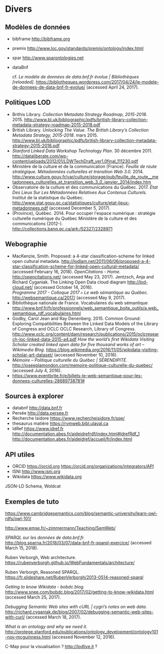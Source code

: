 # Divers

## Modèles de données

- bibframe http://bibframe.org

- premis http://www.loc.gov/standards/premis/ontology/index.html

- spar http://www.sparontologies.net

- dataBnf 

  cf. *Le modèle de données de data.bnf.fr évolue | Bibliothèques [reloaded].* https://bibliotheques.wordpress.com/2017/04/24/le-modele-de-donnees-de-data-bnf-fr-evolue/ (accessed April 24, 2017).	

## Politiques LOD

- Brithis Library. *Collection Metadata Strategy Roadmap, 2015-2018.* 2015. http://www.bl.uk/bibliographic/pdfs/british-library-collection-metadata-strategy-roadmap-2015-2018.pdf
- British Library. *Unlocking The Value. The British Library’s Collection Metadata Strategy, 2015-2018*. mars 2015. http://www.bl.uk/bibliographic/pdfs/british-library-collection-metadata-strategy-2015-2018.pdf
- *Stanford Linked Data Workshop Technology Plan*. 30 décembre 2011. http://dataliberate.com/wp-content/uploads/2012/01/LDWTechDraft_ver1.0final_111230.pdf
- Ministère de la culture et de la communication [France]. *Feuille de route stratégique. Métadonnées culturelles et transition Web 3.0.* 2014. http://www.culture.gouv.fr/var/culture/storage/pub/feuille_de_route__metadonnees_culturelles_et_transition_web_3_0_janvier_2014/index.htm
- Observatoire de la culture et des communications du Québec. 2017. *État Des Lieux Sur Les Métadonnées Relatives Aux Contenus Culturels.* Institut de la statistique du Québec. http://www.stat.gouv.qc.ca/statistiques/culture/etat-lieux-metadonnees.pdf (accessed December 5, 2017).
- (Province), Québec. 2014. Pour occuper l'espace numérique : stratégie culturelle numérique du Québec Ministère de la culture et des communications (2012-). http://collections.banq.qc.ca/ark:/52327/2328971

## Webographie

- MacKenzie, Smith. Proposed: a 4-star classification-scheme for linked open cultural metadata. http://lodlam.net/2011/06/06/proposed-a-4-star-classification-scheme-for-linked-open-cultural-metadata/ (accessed February 16, 2018).
	 *OpenCitations - Home.* http://opencitations.net/ (accessed May 23, 2017).	
	 Jentzsch, Anja and Richard Cyganiak. The Linking Open Data cloud diagram http://lod-cloud.net/ (accessed October 14, 2016).	
	 *Programme 2017 - Colloque 2017 ▹ Le web sémantique au Québec.* http://websemantique.ca/2017/ (accessed May 9, 2017).	
- Bibliothèque nationale de France. Vocabulaires du web sémantique http://www.bnf.fr/fr/professionnels/web_semantique_boite_outils/a.web_semantique_rdf_vocabulaires.html
- Godby, Carol Jean and Ray Denenberg. 2015. Common Ground: Exploring Compatibilities Between the Linked Data Models of the Library of Congress and OCLC OCLC Research, Library of Congress. http://www.oclc.org/content/dam/research/publications/2015/oclcresearch-loc-linked-data-2015-a4.pdf
	 *How the world’s first Wikidata Visiting Scholar created linked open data for five thousand works of art – Wikimedia Blog.* https://blog.wikimedia.org/2016/11/05/wikidata-visiting-scholar-art-dataset/ (accessed November 10, 2016).	
- *Mémoire – Politique culturelle du Québec | SÉRENDIPITÉ.* http://joseeplamondon.com/memoire-politique-culturelle-du-quebec/ (accessed July 4, 2016).
- https://www.eventbrite.fr/e/billets-le-web-semantique-pour-les-donnees-culturelles-28689738781#

## Sources à explorer

- databnf http://data.bnf.fr
- Persée http://data.persee.fr
- Recherche Isidore https://www.rechercheisidore.fr/sqe/
- thesaurus matière https://rvmweb.bibl.ulaval.ca
- IdRef https://www.idref.fr
  http://documentation.abes.fr/aideidrefrdf/index.html#IdrefRdf_1 
  http://documentation.abes.fr/aideidref/accueil/fr/index.html

## API utiles

- ORCID https://orcid.org
  https://orcid.org/organizations/integrators/API
- ISNI http://www.isni.org
- Wikidata https://www.wikidata.org

JSON-LD
Schema, Woldcat

## Exemples de tuto

https://www.cambridgesemantics.com/blog/semantic-university/learn-owl-rdfs/owl-101/

http://www.emse.fr/~zimmermann/Teaching/SemWeb/

*SPARQL sur les données de data.bnf.fr.* http://blog.sparna.fr/2018/03/07/data-bnf-fr-sparql-exercice/ (accessed March 15, 2018).

Ruben Verborgh, Web architecture. https://rubenverborgh.github.io/WebFundamentals/architecture/

Ruben Verborgh, Reasoned SPARQL. https://fr.slideshare.net/RubenVerborgh/2013-0514-reasoned-sparql

*Getting to know Wikidata - bobdc.blog.* http://www.snee.com/bobdc.blog/2017/02/getting-to-know-wikidata.html (accessed March 25, 2017).

*Debugging Semantic Web sites with cURL | cygri’s notes on web data.* http://richard.cyganiak.de/blog/2007/02/debugging-semantic-web-sites-with-curl/ (accessed March 18, 2017).

*What is an ontology and why we need it.* http://protege.stanford.edu/publications/ontology_development/ontology101-noy-mcguinness.html (accessed November 12, 2016).	

C-Map pour la visualisation ?
http://lodlive.it ?